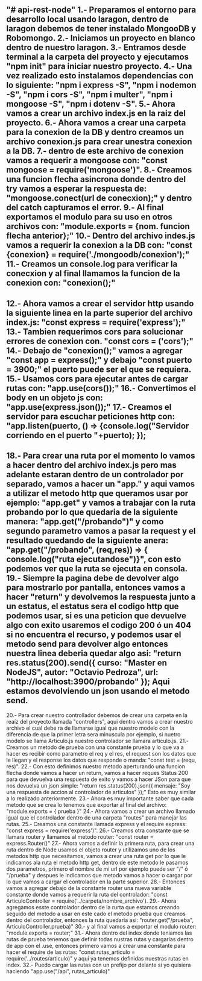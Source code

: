 "# api-rest-node" 
1.- Preparamos el entorno para desarrollo local usando laragon, dentro de laragon debemos de tener instalado MongooDB y Robomongo.
2.- Iniciamos un proyecto en blanco dentro de nuestro laragon.
3.- Entramos desde terminal a la carpeta del proyecto y ejecutamos "npm init" para iniciar nuestro proyecto.
4.- Una vez realizado esto instalamos dependencias con lo siguiente: "npm i express -S", "npm i nodemon -S", "npm i cors -S", "npm i multer", "npm i mongoose -S", "npm i dotenv -S".
5.- Ahora vamos a crear un archivo index.js en la raiz del proyecto.
6.- Ahora vamos a crear una carpeta para la conexion de la DB y dentro creamos un archivo conexion.js para crear unestra conexion a la DB.
7.- dentro de este archivo de conexion vamos a requerir a mongoose con: "const mongoose = require('mongoose')".
8.- Creamos una funcion flecha asincrona donde dentro del try vamos a esperar la respuesta de: "mongoose.conect(url de conecxion);" y dentro del catch capturamos el error.
9.- Al final exportamos el modulo para su uso en otros archivos con: "module.exports = {nom. funcion flecha anterior};"
10.- Dentro del archivo indes.js vamos a requerir la conexion a la DB con: "const {conexion} = require('./mongoodb/conexion');"
11.- Creamos un console.log para verificar la conecxion y al final llamamos la funcion de la conexion con: "conexion();"
--------------------------------------------------------------------------------------
12.- Ahora vamos a crear el servidor http usando la siguiente linea en la parte superior del archivo index.js: "const express = require('express');"
13.- Tambien requerimos cors para solucionar errores de conexion con. "const cors = ('cors');"
14.- Debajo de "conexion();" vamos a agregar "const app = express();" y debajo "const puerto = 3900;" el puerto puede ser el que se requiera.
15.- Usamos cors para ejecutar antes de cargar rutas con: "app.use(cors());"
16.- Convertimos el body en un objeto js con: "app.use(express.json());"
17.- Creamos el servidor para escuchar peticiones http con: "app.listen(puerto, () => {console.log("Servidor corriendo en el puerto "+puerto); });
--------------------------------------------------------------------------------------
18.- Para crear una ruta por el momento lo vamos a hacer dentro del archivo index.js pero mas adelante estaran dentro de un controlador por separado, vamos a hacer un "app." y aqui vamos a utilizar
el metodo http que queramos usar por ejemplo: "app.get" y vamos a trabajar con la ruta probando por lo que quedaria de la siguiente manera: "app.get("/probando")" y como segundo parametro vamos a pasar la request y el resultado quedando de la siguiente anera: "app.get("/probando", (req,res)) => { console.log("ruta ejecutandose")}", con esto podemos ver que la ruta se ejecuta en consola.
19.- Siempre la pagina debe de devolver algo para mostrarlo por pantalla, entonces vamos a hacer "return" y devolvemos la respuesta junto a un estatus, el estatus sera el codigo http que podemos usar,
si es una peticion que devuelve algo con exito usaremos el codigo 200 ó un 404 si no encuentra el recurso, y podemos usar el metodo send para devolver algo entonces nuestra linea deberia quedar algo asi: 
"return res.status(200).send({
        curso: "Master en NodeJS",
        autor: "Octavio Pedroza",
        url: "http://localhost:3900/probando"
    });
Aqui estamos devolviendo un json usando el metodo send.
--------------------------------------------------------------------------------------
20.- Para crear nuestro controllador debemos de crear una carpeta en la reaíz del proyecto llamada "controllers", aqui dentro vamos a crear nuestro archivo el cual debe ra de llamarse igual que nuestro modelo con la diferencia de que la primer letra sera minuscula por ejemplo, si nuetro modelo se llama Articulo.js nuestro controlador se llamara articulo.js.
21.- Creamos un metodo de prueba con una constante prueba y lo que va a hacer es recibir como parametro el req y el res, el request son los datos que le llegan y el response los datos que responde o manda: "const test = (requ, res)".
22.- Con esto definimos nuestro metodo aperturando una funcion flecha donde vamos a hacer un return, vamos a hacer reques Status 200 para que devuelva una respuesta de exito y vamos a hacer JSon para que nos devuelva un json simple:
"return res.status(200).json({
    mensaje: "Soy una respuesta de accion al controlador de articulos"
});"
Esto es muy similar a lo realizado anteriormente.
23.- Ahora es muy importante saber que cada metodo que se crea lo tenemos que exportar al final del archivo:
"module.exports = { prueba }"
24.- Ahora vamos a crear un archivo llamado igual que el controlador dentro de una carpeta "routes" para manejar las rutas.
25.- Creamos una constante llamada express y el require express: "const express = require('express')".
26.- Creamos otra constante que se llamara router y llamamos al metodo router: "const router = express.Router()"
27.- Ahora vamos a definir la primera ruta, para crear una ruta dentro de Node usamos el objeto router y utilizamos uno de los metodos http que necesitamos, vamos a crear una ruta get por lo que le indicamos ala ruta el metodo http get, dentro de este metodo le pasamos dos parametros, primero el nombre de mi url por ejemplo puede ser "/" ó "/prueba" y despues le indicamos que metodo vamos a hacer o cargar por lo que vamos a cargar el controlador en la parte superior.
28.- Entonces vamos a agregar debajo de la constante router una nueva variable constante donde vamos a requerir la ruta del controlador: "const ArticuloController = require('../carpeta/nombre_archivo').
29.- Ahora agregamos esste controlador dentro de la rurta que estamos creando seguido del metodo a usar en este cado el metodo prueba que creamos dentro del controlador, entonces la ruta quedaria asi: "router.get("/prueba", ArticuloController.prueba)"
30.- y al final vamos a exportar el modulo router: "module.exports = router;"
31.- Ahora dentro del index donde teniamos las rutas de prueba tenemos que definir todas nustras rutas y cargarlas dentro de app con el .use, entonces primero vamos a crear una constante para hacer el require de las rutas: "const rutas_articulo = require('../routes/articulo)" y aqui ya tenemos definidas nuestras rutas en index.
32.- Puedo cargar las rutas con un prefijo por delante si yo quisiera haciendo "app.use("/api", rutas_articulo)"